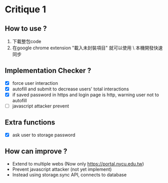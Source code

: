 # Critique 1 

## How to use ? 
1. 下載整包code 
2. 在google chrome extension "載入未封裝項目" 就可以使用 \ 本機開發快速同步

## Implementation Checker ? 
- [x] force user interaction 
- [x] autofill and submit to decrease users' total interactions 
- [x] if saved password in https and login page is http, warning user not to autofill
- [ ] javascript attacker prevent 
 
## Extra functions 
- [x] ask user to storage password 

## How can improve ? 
* Extend to multiple webs (Now only https://portal.nycu.edu.tw)
* Prevent javascript attacker (not yet implement)
* Instead using storage.sync API, connects to database 
